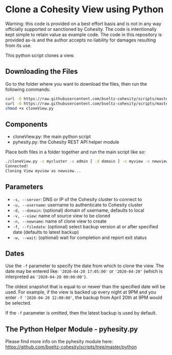 # Clone a Cohesity View using Python

Warning: this code is provided on a best effort basis and is not in any way officially supported or sanctioned by Cohesity. The code is intentionally kept simple to retain value as example code. The code in this repository is provided as-is and the author accepts no liability for damages resulting from its use.

This python script clones a view.

## Downloading the Files

Go to the folder where you want to download the files, then run the following commands:

```bash
curl -O https://raw.githubusercontent.com/bseltz-cohesity/scripts/master/python/cloneView/cloneView.py
curl -O https://raw.githubusercontent.com/bseltz-cohesity/scripts/master/python/pyhesity.py
chmod +x cloneView.py
```

## Components

* cloneView.py: the main python script
* pyhesity.py: the Cohesity REST API helper module

Place both files in a folder together and run the main script like so:

```bash
./cloneView.py -s mycluster -u admin [ -d domain ] -v myview -n newview [ -f '2020-04-18 18:00:00' ] [ -w ]
Connected!
Cloning View myview as newview...
```

## Parameters

* `-s, --server`: DNS or IP of the Cohesity cluster to connect to
* `-u, --username`: username to authenticate to Cohesity cluster
* `-d, --domain`: (optional) domain of username, defaults to local
* `-v, --view`: name of source view to be cloned
* `-n, --newname`: name of clone view to create
* `-f, --filedate`: (optional) select backup version at or after specified date (defaults to latest backup)
* `-w, --wait`: (optional) wait for completion and report exit status

## Dates

Use the `-f` parameter to specify the date from which to clone the view. The date may be entered like: `'2020-04-20 17:05:00'` or `'2020-04-20'` (which is interpreted as `'2020-04-20 00:00:00'`).

The oldest snapshot that is equal to or newer than the specified date will be used. For example, if the view is backed up every night at 9PM and you enter `-f '2020-04-20 12:00:00'`, the backup from April 20th at 9PM would be selected.

If the `-f` parameter is omitted, then the latest backup is used by default.

## The Python Helper Module - pyhesity.py

Please find more info on the pyhesity module here: <https://github.com/bseltz-cohesity/scripts/tree/master/python>
